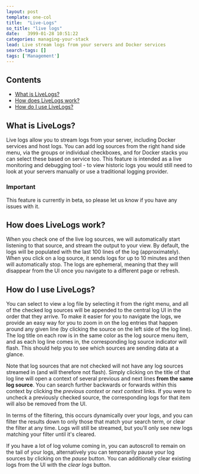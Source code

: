 ```yaml
---
layout: post
template: one-col
title:  "Live-Logs"
so_title: "live logs"
date:   3999-01-28 10:51:22
categories: managing-your-stack
lead: Live stream logs from your servers and Docker services
search-tags: []
tags: ['Management']
---
```


<h2>Contents</h2>
<ul class="page-toc">
	<li><a href="#what">What is LiveLogs?</a></li>
	<li><a href="#how">How does LiveLogs work?</a></li>
	<li><a href="#how-do">How do I use LiveLogs?</a></li>
</ul>

<h2 id="what">What is LiveLogs?</h2>

Live logs allow you to stream logs from your server, including Docker services and host logs.  You can add log sources from the right hand side menu, via the groups or individual checkboxes, and for Docker stacks you can select these based on service too. This feature is intended as a live monitoring and debugging tool - to view historic logs you would still need to look at your servers manually or use a traditional logging provider.

<div class="notice">
		<h3>Important</h3>
		<p>
			This feature is currently in beta, so please let us know if you have any issues with it.
		</p>
</div>

<h2 id="how">How does LiveLogs work?</h2>
When you check one of the live log sources, we will automatically start listening to that source, and stream the output to your view. By default, the logs will be populated with the last 100 lines of the log (approximately). When you click on a log source, it sends logs for up to 10 minutes and then will automatically stop. The logs are ephemeral, meaning that they will disappear from the UI once you navigate to a different page or refresh.

<h2 id="how-do">How do I use LiveLogs?</h2>
You can select to view a log file by selecting it from the right menu, and all of the checked log sources will be appended to the central log UI in the order that they arrive. To make it easier for you to navigate the logs, we provide an easy way for you to zoom in on the log entries that happen around any given line (by clicking the source on the left side of the log line). The log title on each row is in the same color as the log source menu item, and as each log line comes in, the corresponding log source indicator will flash. This should help you to see which sources are sending data at a glance.

Note that log sources that are not checked will not have any log sources streamed in (and will therefore not flash). Simply clicking on the title of that log line will open a context of several previous and next lines <b>from the same log source</b>. You can search further backwards or forwards within this context by clicking the *previous context* or *next context* links. If you were to uncheck a previously checked source, the corresponding logs for that item will also be removed from the UI.

In terms of the filtering, this occurs dynamically over your logs, and you can filter the results down to only those that match your search term, or clear the filter at any time. Logs will still be streamed, but you'll only see new logs matching your filter until it's cleared.

If you have a lot of log volume coming in, you can autoscroll to remain on the tail of your logs, alternatively you can temporarily pause your log sources by clicking on the <i>pause</i> button. You can additionally clear existing logs from the UI with the <i>clear logs</i> button.